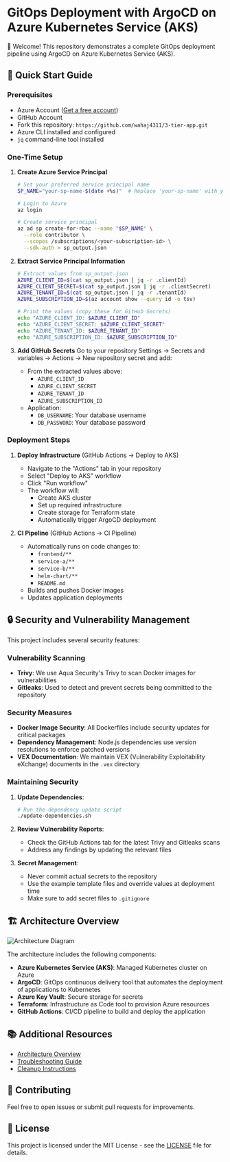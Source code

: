 # GitOps Deployment with ArgoCD on Azure Kubernetes Service (AKS)

👋 Welcome! This repository demonstrates a complete GitOps deployment pipeline using ArgoCD on Azure Kubernetes Service (AKS).

## 🚀 Quick Start Guide

### Prerequisites
- Azure Account ([Get a free account](https://azure.microsoft.com/free/))
- GitHub Account
- Fork this repository: `https://github.com/wahaj4311/3-tier-app.git`
- Azure CLI installed and configured
- `jq` command-line tool installed

### One-Time Setup

1. **Create Azure Service Principal**
   ```bash
   # Set your preferred service principal name
   SP_NAME="your-sp-name-$(date +%s)"  # Replace 'your-sp-name' with your preferred name

   # Login to Azure
   az login

   # Create service principal
   az ad sp create-for-rbac --name "$SP_NAME" \
     --role contributor \
     --scopes /subscriptions/<your-subscription-id> \
     --sdk-auth > sp_output.json
   ```

2. **Extract Service Principal Information**
   ```bash
   # Extract values from sp_output.json
   AZURE_CLIENT_ID=$(cat sp_output.json | jq -r .clientId)
   AZURE_CLIENT_SECRET=$(cat sp_output.json | jq -r .clientSecret)
   AZURE_TENANT_ID=$(cat sp_output.json | jq -r .tenantId)
   AZURE_SUBSCRIPTION_ID=$(az account show --query id -o tsv)

   # Print the values (copy these for GitHub Secrets)
   echo "AZURE_CLIENT_ID: $AZURE_CLIENT_ID"
   echo "AZURE_CLIENT_SECRET: $AZURE_CLIENT_SECRET"
   echo "AZURE_TENANT_ID: $AZURE_TENANT_ID"
   echo "AZURE_SUBSCRIPTION_ID: $AZURE_SUBSCRIPTION_ID"
   ```

3. **Add GitHub Secrets**
   Go to your repository Settings → Secrets and variables → Actions → New repository secret and add:
   - From the extracted values above:
     - `AZURE_CLIENT_ID`
     - `AZURE_CLIENT_SECRET`
     - `AZURE_TENANT_ID`
     - `AZURE_SUBSCRIPTION_ID`
   - Application:
     - `DB_USERNAME`: Your database username
     - `DB_PASSWORD`: Your database password

### Deployment Steps

1. **Deploy Infrastructure** (GitHub Actions → Deploy to AKS)
   - Navigate to the "Actions" tab in your repository
   - Select "Deploy to AKS" workflow
   - Click "Run workflow"
   - The workflow will:
     - Create AKS cluster
     - Set up required infrastructure
     - Create storage for Terraform state
     - Automatically trigger ArgoCD deployment

2. **CI Pipeline** (GitHub Actions → CI Pipeline)
   - Automatically runs on code changes to:
     - `frontend/**`
     - `service-a/**`
     - `service-b/**`
     - `helm-chart/**`
     - `README.md`
   - Builds and pushes Docker images
   - Updates application deployments

## 🔒 Security and Vulnerability Management

This project includes several security features:

### Vulnerability Scanning
- **Trivy**: We use Aqua Security's Trivy to scan Docker images for vulnerabilities
- **Gitleaks**: Used to detect and prevent secrets being committed to the repository

### Security Measures
- **Docker Image Security**: All Dockerfiles include security updates for critical packages
- **Dependency Management**: Node.js dependencies use version resolutions to enforce patched versions
- **VEX Documentation**: We maintain VEX (Vulnerability Exploitability eXchange) documents in the `.vex` directory

### Maintaining Security
1. **Update Dependencies**:
   ```bash
   # Run the dependency update script
   ./update-dependencies.sh
   ```

2. **Review Vulnerability Reports**:
   - Check the GitHub Actions tab for the latest Trivy and Gitleaks scans
   - Address any findings by updating the relevant files

3. **Secret Management**:
   - Never commit actual secrets to the repository
   - Use the example template files and override values at deployment time
   - Make sure to add secret files to `.gitignore`

## 🏗️ Architecture Overview

![Architecture Diagram](architecture.png)

The architecture includes the following components:

- **Azure Kubernetes Service (AKS)**: Managed Kubernetes cluster on Azure
- **ArgoCD**: GitOps continuous delivery tool that automates the deployment of applications to Kubernetes
- **Azure Key Vault**: Secure storage for secrets
- **Terraform**: Infrastructure as Code tool to provision Azure resources
- **GitHub Actions**: CI/CD pipeline to build and deploy the application

## 📚 Additional Resources

- [Architecture Overview](docs/architecture.md)
- [Troubleshooting Guide](docs/troubleshooting.md)
- [Cleanup Instructions](docs/cleanup.md)

## 🤝 Contributing

Feel free to open issues or submit pull requests for improvements.

## 📄 License

This project is licensed under the MIT License - see the [LICENSE](LICENSE) file for details. 

